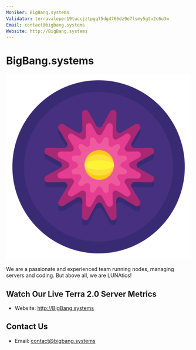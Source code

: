 ```yaml
---
Moniker: BigBang.systems
Validator: terravaloper19tuccjztpgq75dg4766dz9e7lsmy5gtu2c6u3w
Email: contact@bigbang.systems
Website: http://BigBang.systems
---
```


# BigBang.systems
![Big_Bang_Logo](Big_Bang_Logo.png)

We are a passionate and experienced team running nodes, managing servers and coding. But above all, we are LUNAtics!


## Watch Our Live Terra 2.0 Server Metrics
- Website: http://BigBang.systems

## Contact Us
- Email: contact@bigbang.systems
